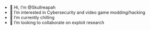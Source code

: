 - 👋 Hi, I’m @Skullreapah
- 👀 I’m interested in Cybersecurity and video game modding/hacking
- 🌱 I’m currently chilling
- 💞️ I’m looking to collaborate on exploit research

<!---
Skullreapah/Skullreapah is a ✨ special ✨ repository because its `README.md` (this file) appears on your GitHub profile.
You can click the Preview link to take a look at your changes.
--->
